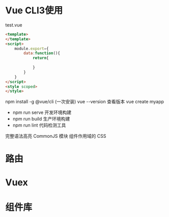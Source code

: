 # Vue CLI3使用

test.vue
```html
<template>
</template>
<script>
    module.export={
        data:function(){
            return{
                
            }
        }
    }
</script>
<style scoped>
</style>
```
npm install -g @vue/cli (一次安装) vue --version 查看版本
vue create myapp
* npm run serve 开发环境构建
* npm run build 生产环境构建
* npm run lint 代码检测工具

完整语法高亮
CommonJS 模块
组件作用域的 CSS
# 路由 

# Vuex 

# 组件库 